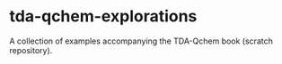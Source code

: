 # tda-qchem-explorations
A collection of examples accompanying the TDA-Qchem book (scratch repository).

